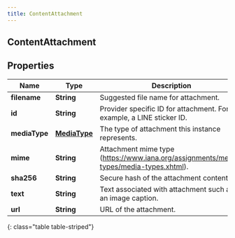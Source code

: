 ```yaml
---
title: ContentAttachment
---
```

## ContentAttachment


## Properties

| Name | Type | Description | Notes |
| ------------ | ------------- | ------------- | ------------- |
| **filename** | <!----><!---->**String**<!----> | Suggested file name for attachment. |  [optional] |
| **id** | <!----><!---->**String**<!----> | Provider specific ID for attachment. For example, a LINE sticker ID. |  [optional] |
| **mediaType** | <!----><!---->[**MediaType**](MediaType.html)<!----> | The type of attachment this instance represents. |  |
| **mime** | <!----><!---->**String**<!----> | Attachment mime type (https://www.iana.org/assignments/media-types/media-types.xhtml). |  [optional] |
| **sha256** | <!----><!---->**String**<!----> | Secure hash of the attachment content. |  [optional] |
| **text** | <!----><!---->**String**<!----> | Text associated with attachment such as an image caption. |  [optional] |
| **url** | <!----><!---->**String**<!----> | URL of the attachment. |  [optional] |
{: class="table table-striped"}



